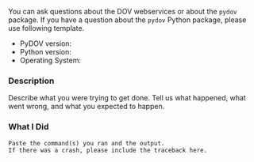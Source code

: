 You can ask questions about the DOV webservices or about the `pydov` package. If you have a question about the `pydov` Python package, please use following template.

* PyDOV version:
* Python version:
* Operating System:

### Description

Describe what you were trying to get done.
Tell us what happened, what went wrong, and what you expected to happen. 

### What I Did

```
Paste the command(s) you ran and the output.
If there was a crash, please include the traceback here.
```
